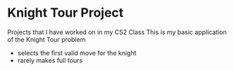 # Knight Tour Project
Projects that I have worked on in my CS2 Class
This is my basic application of the Knight Tour problem
- selects the first valid move for the knight
- rarely makes full tours
